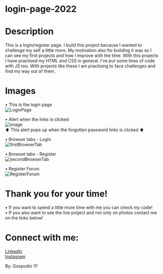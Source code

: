 # login-page-2022

# Description
This is a login/register page. I build this project because I wanted to challenge my self a little more. My motivation  also for building it was so I can see my first projects and how I improve with the time. With this projects I have practised my HTML and CSS in general. I've put some lines of code with JS too. With projects like these I am practising to face challenges and find my way out of them.

# Images
• This is the login page <br>
![LoginPage](https://user-images.githubusercontent.com/51996162/198887069-63a5289a-6c15-48f1-9db3-8f0eaf02301a.png) <br>

• Alert when the links is clicked <br>
![image](https://user-images.githubusercontent.com/51996162/198887161-95624e46-0f48-411f-a9ba-04d2f5e289f8.png) <br>
 ⬆️ This alert pops up when the forgotten password links is clicked ⬆️ <br>
 
 • Browser tabs - Login <br>
![firstBrowserTab](https://user-images.githubusercontent.com/51996162/198887355-987a83a8-0a5e-4cb2-972f-9bbfad37c830.png) <br>

• Browset tabs - Register <br>
![secondBrowserTab](https://user-images.githubusercontent.com/51996162/198887377-3cbda068-60fb-4285-b817-13698ce11f11.png) <br>

• Register Forum <br>
![RegisterForum](https://user-images.githubusercontent.com/51996162/198887474-791051b4-ef9a-4c2e-954e-10def423a0cc.png)

# Thank you for your time!
• If you want to spend a little more time with me you can check my code! <br>
• If you also want to see the live project and not only on photos contact me on the links below!


# Connect with me:
[LinkedIn](https://www.linkedin.com/in/gospodin-gospodinov-853b3a23b/) <br>
[Instagram](https://www.instagram.com/dinkichae/)

By: Gospodin ♡
